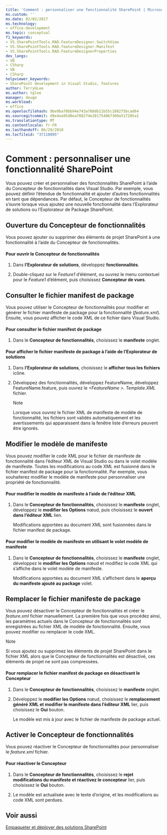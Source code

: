 ```yaml
---
title: 'Comment : personnaliser une fonctionnalité SharePoint | Microsoft Docs'
ms.custom: ''
ms.date: 02/02/2017
ms.technology:
- office-development
ms.topic: conceptual
f1_keywords:
- VS.SharePointTools.RAD.FeatureDesigner.SwitchView
- VS.SharePointTools.RAD.featureDesigner.Manifest
- VS.SharePointTools.RAD.FeatureDesignerProperties
dev_langs:
- VB
- CSharp
- VB
- CSharp
helpviewer_keywords:
- SharePoint development in Visual Studio, features
author: TerryGLee
ms.author: tglee
manager: douge
ms.workload:
- office
ms.openlocfilehash: 9be9ba70bb94e743a788db11b55c188275bcad64
ms.sourcegitcommit: d9e4ea95d0ea70827de281754067309a517205a1
ms.translationtype: MT
ms.contentlocale: fr-FR
ms.lasthandoff: 06/29/2018
ms.locfileid: "37118895"
---
```

# <a name="how-to-customize-a-sharepoint-feature"></a>Comment : personnaliser une fonctionnalité SharePoint
  Vous pouvez créer et personnaliser des fonctionnalités SharePoint à l’aide du Concepteur de fonctionnalités dans Visual Studio. Par exemple, vous pouvez définir l’étendue de fonctionnalité et ajouter d’autres fonctionnalités en tant que dépendances. Par défaut, le Concepteur de fonctionnalités s’ouvre lorsque vous ajoutez une nouvelle fonctionnalité dans l’Explorateur de solutions ou l’Explorateur de Package SharePoint.  
  
## <a name="opening-the-feature-designer"></a>Ouverture du Concepteur de fonctionnalités  
 Vous pouvez ajouter ou supprimer des éléments de projet SharePoint à une fonctionnalité à l’aide du Concepteur de fonctionnalités.  
  
#### <a name="to-open-the-feature-designer"></a>Pour ouvrir le Concepteur de fonctionnalités
  
1.  Dans **l’Explorateur de solutions**, développez **fonctionnalités**.  
  
2.  Double-cliquez sur le *Feature1* d’élément, ou ouvrez le menu contextuel pour le *Feature1* d’élément, puis choisissez **Concepteur de vues**.  
  
## <a name="view-the-packaged-manifest-file"></a>Consulter le fichier manifest de package  
 Vous pouvez utiliser le Concepteur de fonctionnalités pour modifier et générer le fichier manifeste de package pour la fonctionnalité (*feature.xml*). Ensuite, vous pouvez afficher le code XML de ce fichier dans Visual Studio.  
  
#### <a name="to-view-the-packaged-manifest-file"></a>Pour consulter le fichier manifest de package  
  
1.  Dans le **Concepteur de fonctionnalités**, choisissez le **manifeste** onglet.  
  
#### <a name="to-view-the-packaged-manifest-file-by-using-solution-explorer"></a>Pour afficher le fichier manifeste de package à l’aide de l’Explorateur de solutions  
  
1.  Dans **l’Explorateur de solutions**, choisissez le **afficher tous les fichiers** icône.  
  
2.  Développez des fonctionnalités, développez FeatureName, développez FeatureName.feature, puis ouvrez le  *\<FeatureName >. Template.XML* fichier.  
  
    > [!NOTE]  
    >  Lorsque vous ouvrez le fichier XML de manifeste de modèle de fonctionnalité, les fichiers sont validés automatiquement et les avertissements qui apparaissent dans la fenêtre liste d’erreurs peuvent être ignorés.  
  
## <a name="change-the-manifest-template"></a>Modifier le modèle de manifeste  
 Vous pouvez modifier le code XML pour le fichier de manifeste de fonctionnalité dans l’éditeur XML de Visual Studio ou dans le volet modèle de manifeste. Toutes les modifications au code XML est fusionné dans le fichier manifest de package pour la fonctionnalité. Par exemple, vous souhaiterez modifier le modèle de manifeste pour personnaliser une propriété de fonctionnalité.  
  
#### <a name="to-change-the-manifest-template-by-using-the-xml-editor"></a>Pour modifier le modèle de manifeste à l’aide de l’éditeur XML  
  
1.  Dans le **Concepteur de fonctionnalités**, choisissez le **manifeste** onglet, développez le **modifier les Options** nœud, puis choisissez le **ouvert dans l’éditeur XML** lien.  
  
     Modifications apportées au document XML sont fusionnées dans le fichier manifest de package.  
  
#### <a name="to-change-the-manifest-template-by-using-the-manifest-template-pane"></a>Pour modifier le modèle de manifeste en utilisant le volet modèle de manifeste  
  
1.  Dans le **Concepteur de fonctionnalités**, choisissez le **manifeste** onglet, développez le **modifier les Options** nœud et modifiez le code XML qui s’affiche dans le volet modèle de manifeste.  
  
     Modifications apportées au document XML s’affichent dans le **aperçu du manifeste ajouté au package** volet.  
  
## <a name="overwrite-the-packaged-manifest-file"></a>Remplacer le fichier manifeste de package  
 Vous pouvez désactiver le Concepteur de fonctionnalités et créer le *feature.xml* fichier manuellement. La première fois que vous procédez ainsi, les paramètres actuels dans le Concepteur de fonctionnalités sont enregistrées au fichier XML de modèle de fonctionnalité. Ensuite, vous pouvez modifier ou remplacer le code XML.  
  
> [!NOTE]  
>  Si vous ajoutez ou supprimez les éléments de projet SharePoint dans le fichier XML alors que le Concepteur de fonctionnalités est désactivé, ces éléments de projet ne sont pas compressées.  
  
#### <a name="to-overwrite-packaged-manifest-file-by-disabling-the-designer"></a>Pour remplacer le fichier manifest de package en désactivant le Concepteur  
  
1.  Dans le **Concepteur de fonctionnalités**, choisissez le **manifeste** onglet.  
  
2.  Développez le **modifier les Options** nœud, choisissez le **remplacement généré XML et modifier le manifeste dans l’éditeur XML** lier, puis choisissez le **Oui** bouton.  
  
     Le modèle est mis à jour avec le fichier de manifeste de package actuel.  
  
## <a name="enable-the-feature-designer"></a>Activer le Concepteur de fonctionnalités  
 Vous pouvez réactiver le Concepteur de fonctionnalités pour personnaliser le *feature.xml* fichier.  
  
#### <a name="to-re-enable-the-designer"></a>Pour réactiver le Concepteur  
  
1.  Dans le **Concepteur de fonctionnalités**, choisissez le **rejet modifications du manifeste et réactivez le concepteur** lier, puis choisissez le **Oui** bouton.  
  
2.  Le modèle est actualisée avec le texte d’origine, et les modifications au code XML sont perdues.  
  
## <a name="see-also"></a>Voir aussi
 [Empaqueter et déployer des solutions SharePoint](../sharepoint/packaging-and-deploying-sharepoint-solutions.md)  
  

